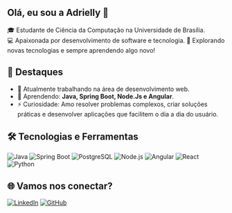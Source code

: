 ## Olá, eu sou a Adrielly 👋

🎓 Estudante de Ciência da Computação na Universidade de Brasília.  
💻 Apaixonada por desenvolvimento de software e tecnologia. 
🚀 Explorando novas tecnologias e sempre aprendendo algo novo!

## 🌟 Destaques
- 🔭 Atualmente trabalhando na área de desenvolvimento web.
- 🌱 Aprendendo: **Java, Spring Boot, Node.Js e Angular**.
- ⚡ Curiosidade: Amo resolver problemas complexos, criar soluções práticas e desenvolver aplicações que facilitem o dia a dia do usuário.

## 🛠️ Tecnologias e Ferramentas
![Java](https://img.shields.io/badge/Java-ED8B00?style=for-the-badge&logo=java&logoColor=white)
![Spring Boot](https://img.shields.io/badge/Spring%20Boot-6DB33F?style=for-the-badge&logo=springboot&logoColor=white)
![PostgreSQL](https://img.shields.io/badge/PostgreSQL-316192?style=for-the-badge&logo=postgresql&logoColor=white)
![Node.js](https://img.shields.io/badge/Node.js-43853D?style=for-the-badge&logo=node.js&logoColor=white)
![Angular](https://img.shields.io/badge/Angular-DD0031?style=for-the-badge&logo=angular&logoColor=white)
![React](https://img.shields.io/badge/React-DD0031?style=for-the-badge&logo=react&logoColor=white)
![Python](https://img.shields.io/badge/Python-DD0031?style=for-the-badge&logo=python&logoColor=white)


## 🌐 Vamos nos conectar?
[![LinkedIn](https://img.shields.io/badge/LinkedIn-0077B5?style=for-the-badge&logo=linkedin&logoColor=white)](https://linkedin.com/in/adrielly-lima-aa297a210/)
[![GitHub](https://img.shields.io/badge/GitHub-100000?style=for-the-badge&logo=github&logoColor=white)](https://github.com/aadriellyy)
